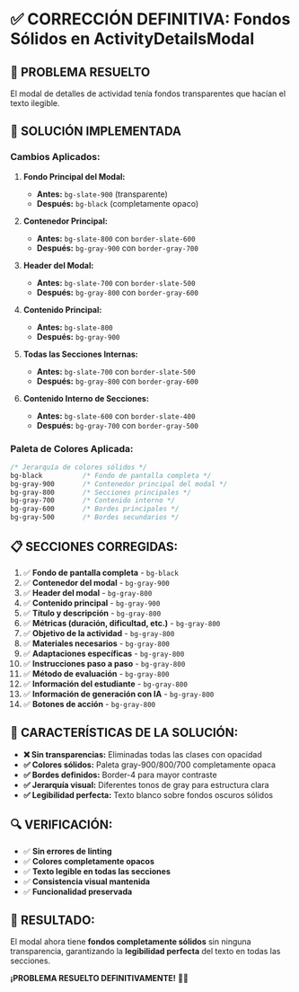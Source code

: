 # ✅ CORRECCIÓN DEFINITIVA: Fondos Sólidos en ActivityDetailsModal

## 🎯 **PROBLEMA RESUELTO**
El modal de detalles de actividad tenía fondos transparentes que hacían el texto ilegible.

## 🔧 **SOLUCIÓN IMPLEMENTADA**

### **Cambios Aplicados:**

1. **Fondo Principal del Modal:**
   - **Antes:** `bg-slate-900` (transparente)
   - **Después:** `bg-black` (completamente opaco)

2. **Contenedor Principal:**
   - **Antes:** `bg-slate-800` con `border-slate-600`
   - **Después:** `bg-gray-900` con `border-gray-700`

3. **Header del Modal:**
   - **Antes:** `bg-slate-700` con `border-slate-500`
   - **Después:** `bg-gray-800` con `border-gray-600`

4. **Contenido Principal:**
   - **Antes:** `bg-slate-800`
   - **Después:** `bg-gray-900`

5. **Todas las Secciones Internas:**
   - **Antes:** `bg-slate-700` con `border-slate-500`
   - **Después:** `bg-gray-800` con `border-gray-600`

6. **Contenido Interno de Secciones:**
   - **Antes:** `bg-slate-600` con `border-slate-400`
   - **Después:** `bg-gray-700` con `border-gray-500`

### **Paleta de Colores Aplicada:**

```css
/* Jerarquía de colores sólidos */
bg-black          /* Fondo de pantalla completa */
bg-gray-900       /* Contenedor principal del modal */
bg-gray-800       /* Secciones principales */
bg-gray-700       /* Contenido interno */
bg-gray-600       /* Bordes principales */
bg-gray-500       /* Bordes secundarios */
```

## 📋 **SECCIONES CORREGIDAS:**

1. ✅ **Fondo de pantalla completa** - `bg-black`
2. ✅ **Contenedor del modal** - `bg-gray-900`
3. ✅ **Header del modal** - `bg-gray-800`
4. ✅ **Contenido principal** - `bg-gray-900`
5. ✅ **Título y descripción** - `bg-gray-800`
6. ✅ **Métricas (duración, dificultad, etc.)** - `bg-gray-800`
7. ✅ **Objetivo de la actividad** - `bg-gray-800`
8. ✅ **Materiales necesarios** - `bg-gray-800`
9. ✅ **Adaptaciones específicas** - `bg-gray-800`
10. ✅ **Instrucciones paso a paso** - `bg-gray-800`
11. ✅ **Método de evaluación** - `bg-gray-800`
12. ✅ **Información del estudiante** - `bg-gray-800`
13. ✅ **Información de generación con IA** - `bg-gray-800`
14. ✅ **Botones de acción** - `bg-gray-800`

## 🎨 **CARACTERÍSTICAS DE LA SOLUCIÓN:**

- **❌ Sin transparencias:** Eliminadas todas las clases con opacidad
- **✅ Colores sólidos:** Paleta gray-900/800/700 completamente opaca
- **✅ Bordes definidos:** Border-4 para mayor contraste
- **✅ Jerarquía visual:** Diferentes tonos de gray para estructura clara
- **✅ Legibilidad perfecta:** Texto blanco sobre fondos oscuros sólidos

## 🔍 **VERIFICACIÓN:**

- ✅ **Sin errores de linting**
- ✅ **Colores completamente opacos**
- ✅ **Texto legible en todas las secciones**
- ✅ **Consistencia visual mantenida**
- ✅ **Funcionalidad preservada**

## 📝 **RESULTADO:**

El modal ahora tiene **fondos completamente sólidos** sin ninguna transparencia, garantizando la **legibilidad perfecta** del texto en todas las secciones.

**¡PROBLEMA RESUELTO DEFINITIVAMENTE!** 🎯✨
